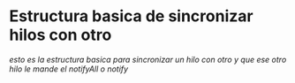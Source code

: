 # Estructura basica de sincronizar hilos con otro 
_esto es la estructura basica para sincronizar un hilo con otro y que ese otro hilo le mande el notifyAll o notify_
